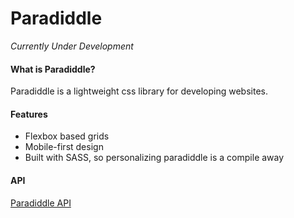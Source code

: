 # Paradiddle


*Currently Under Development*

#### What is Paradiddle?

Paradiddle is a lightweight css library for developing websites.

#### Features

- Flexbox based grids
- Mobile-first design
- Built with SASS, so personalizing paradiddle is a compile away


#### API
[Paradiddle API](http://ganderzz.github.io/Paradiddle)
